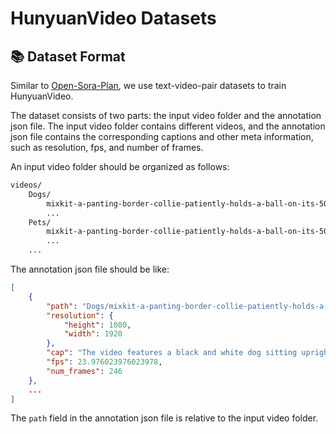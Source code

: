 # HunyuanVideo Datasets

## 📚 Dataset Format

Similar to [Open-Sora-Plan](https://github.com/PKU-YuanGroup/Open-Sora-Plan), we use text-video-pair datasets to train HunyuanVideo.

The dataset consists of two parts: the input video folder and the annotation json file. The input video folder contains different videos, and the annotation json file contains the corresponding captions and other meta information, such as resolution, fps, and number of frames.

An input video folder should be organized as follows:
```bash
videos/
    Dogs/
        mixkit-a-panting-border-collie-patiently-holds-a-ball-on-its-50684.mp4
        ...
    Pets/
        mixkit-a-panting-border-collie-patiently-holds-a-ball-on-its-50684.mp4
        ...
    ...
```
The annotation json file should be like:

```json
[
    {
        "path": "Dogs/mixkit-a-panting-border-collie-patiently-holds-a-ball-on-its-50684.mp4",
        "resolution": {
            "height": 1080,
            "width": 1920
        },
        "cap": "The video features a black and white dog sitting upright against a plain background, consistently holding a colorful, textured toy in its mouth throughout the sequence. The dog's fur is well-groomed, and it is adorned with a blue collar or leash attachment around its neck. The dog maintains a friendly and playful demeanor, with no significant changes in its expression, posture, or the surrounding environment observed between the frames. The overall scene captures a cheerful and playful moment centered on the dog.",
        "fps": 23.976023976023978,
        "num_frames": 246
    },
    ...
]
```

The `path` field in the annotation json file is relative to the input video folder.
